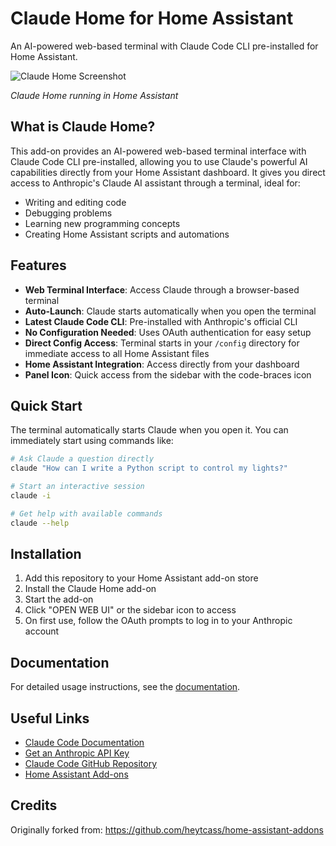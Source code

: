 # Claude Home for Home Assistant

An AI-powered web-based terminal with Claude Code CLI pre-installed for Home Assistant.

![Claude Home Screenshot](https://github.com/heytcass/home-assistant-addons/raw/main/claude-terminal/screenshot.png)

*Claude Home running in Home Assistant*

## What is Claude Home?

This add-on provides an AI-powered web-based terminal interface with Claude Code CLI pre-installed, allowing you to use Claude's powerful AI capabilities directly from your Home Assistant dashboard. It gives you direct access to Anthropic's Claude AI assistant through a terminal, ideal for:

- Writing and editing code
- Debugging problems
- Learning new programming concepts
- Creating Home Assistant scripts and automations

## Features

- **Web Terminal Interface**: Access Claude through a browser-based terminal
- **Auto-Launch**: Claude starts automatically when you open the terminal
- **Latest Claude Code CLI**: Pre-installed with Anthropic's official CLI
- **No Configuration Needed**: Uses OAuth authentication for easy setup
- **Direct Config Access**: Terminal starts in your `/config` directory for immediate access to all Home Assistant files
- **Home Assistant Integration**: Access directly from your dashboard
- **Panel Icon**: Quick access from the sidebar with the code-braces icon

## Quick Start

The terminal automatically starts Claude when you open it. You can immediately start using commands like:

```bash
# Ask Claude a question directly
claude "How can I write a Python script to control my lights?"

# Start an interactive session
claude -i

# Get help with available commands
claude --help
```

## Installation

1. Add this repository to your Home Assistant add-on store
2. Install the Claude Home add-on
3. Start the add-on
4. Click "OPEN WEB UI" or the sidebar icon to access
5. On first use, follow the OAuth prompts to log in to your Anthropic account

## Documentation

For detailed usage instructions, see the [documentation](DOCS.md).

## Useful Links

- [Claude Code Documentation](https://docs.anthropic.com/claude/docs/claude-code)
- [Get an Anthropic API Key](https://console.anthropic.com/)
- [Claude Code GitHub Repository](https://github.com/anthropics/claude-code)
- [Home Assistant Add-ons](https://www.home-assistant.io/addons/)

## Credits

Originally forked from: https://github.com/heytcass/home-assistant-addons